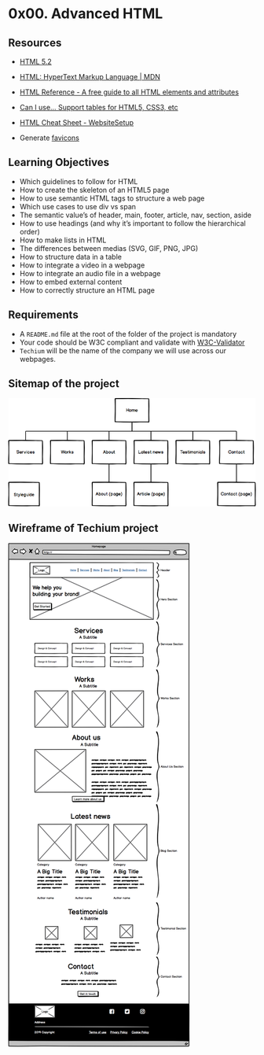 # 0x00. Advanced HTML

## Resources

* [HTML 5.2](https://html.spec.whatwg.org/multipage/)
* [HTML: HyperText Markup Language | MDN](https://developer.mozilla.org/en-US/docs/Web/HTML)
* [HTML Reference - A free guide to all HTML elements and attributes](https://htmlreference.io)
* [Can I use… Support tables for HTML5, CSS3, etc](https://caniuse.com)
* [HTML Cheat Sheet - WebsiteSetup](https://websitesetup.org/html5-cheat-sheet/)

* Generate [favicons](https://realfavicongenerator.net)

## Learning Objectives

* Which guidelines to follow for HTML
* How to create the skeleton of an HTML5 page
* How to use semantic HTML tags to structure a web page
* Which use cases to use div vs span
* The semantic value’s of header, main, footer, article, nav, section, aside
* How to use headings (and why it’s important to follow the hierarchical order)
* How to make lists in HTML
* The differences between medias (SVG, GIF, PNG, JPG)
* How to structure data in a table
* How to integrate a video in a webpage
* How to integrate an audio file in a webpage
* How to embed external content
* How to correctly structure an HTML page

## Requirements

* A ```README.md``` file at the root of the folder of the project is mandatory
* Your code should be W3C compliant and validate with [W3C-Validator](https://github.com/alx-tools/W3C-Validator)
* ```Techium``` will be the name of the company we will use across our webpages.

## Sitemap of the project

![sitemap](./readme-assets/sitemap.png)

## Wireframe of Techium project

![wireframe](./readme-assets/wireframe.png)